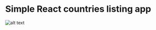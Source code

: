 # Simple React countries listing app

![alt text](https://uploads.codesandbox.io/uploads/user/ec3c9b6f-28dc-44df-9410-85bb7f2e2886/UbM4-screenshot.png "App screenshot")
